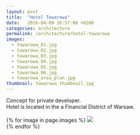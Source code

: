 ```yaml
---
layout: post
title:  "Hotel Towarowa"
date:   2016-04-09 16:57:06 +0200
categories: architecture
permalink: /architecture/hotel-towarowa
images:
  - towarowa_01.jpg
  - towarowa_02.jpg
  - towarowa_03.jpg
  - towarowa_04.jpg
  - towarowa_05.jpg
  - towarowa_06.jpg
  - towarowa_area_plan.jpg
thumbnail: towarowa_thumbnail.jpg
---
```

Concept for private developer.<br />
Hotel is located in the a Financial District of Warsaw.
<br />
<br />
{% for image in page.images %}
  <img rel="nofollow" class="image-full" src="/assets/architecture/hotel-towarowa/{{ image }}"/>
  <br />
{% endfor %}
